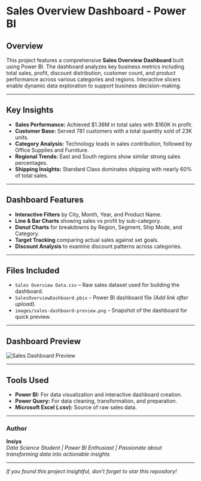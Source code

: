 # Sales Overview Dashboard - Power BI

##  Overview
This project features a comprehensive **Sales Overview Dashboard** built using Power BI. The dashboard analyzes key business metrics including total sales, profit, discount distribution, customer count, and product performance across various categories and regions. Interactive slicers enable dynamic data exploration to support business decision-making.

---

## Key Insights
-  **Sales Performance:** Achieved $1.36M in total sales with $160K in profit.
-  **Customer Base:** Served 781 customers with a total quantity sold of 23K units.
-  **Category Analysis:** Technology leads in sales contribution, followed by Office Supplies and Furniture.
-  **Regional Trends:** East and South regions show similar strong sales percentages.
-  **Shipping Insights:** Standard Class dominates shipping with nearly 60% of total sales.

---

##  Dashboard Features
-  **Interactive Filters** by City, Month, Year, and Product Name.
-  **Line & Bar Charts** showing sales vs profit by sub-category.
-  **Donut Charts** for breakdowns by Region, Segment, Ship Mode, and Category.
-  **Target Tracking** comparing actual sales against set goals.
-  **Discount Analysis** to examine discount patterns across categories.

---

##  Files Included
- `Sales Overview Data.csv` – Raw sales dataset used for building the dashboard.
- `SalesOverviewDashboard.pbix` – Power BI dashboard file *(Add link after upload)*.
- `images/sales-dashboard-preview.png` – Snapshot of the dashboard for quick preview.

---

##  Dashboard Preview

![Sales Dashboard Preview](images/sales-dashboard-preview.png)

---

##  Tools Used
- **Power BI:** For data visualization and interactive dashboard creation.
- **Power Query:** For data cleaning, transformation, and preparation.
- **Microsoft Excel (.csv):** Source of raw sales data.

---

###  Author  
**Insiya**  
_Data Science Student | Power BI Enthusiast | Passionate about transforming data into actionable insights_

---

 *If you found this project insightful, don’t forget to star this repository!*



